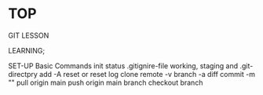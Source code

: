# TOP
GIT LESSON

LEARNING;

SET-UP
Basic Commands
	init
	status
	.gitignire-file
	working, staging and .git-directpry
	add -A
	reset or reset <filename>
	log
	clone
	remote -v
	branch -a
	diff
	commit -m ""
	pull origin main
	push origin main
	branch <branch-name>
	checkout <branch-name>
	branch

